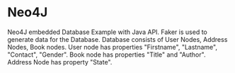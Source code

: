 # Neo4J
Neo4J embedded Database Example with Java API.
Faker is used to generate data for the Database.
Database consists of User Nodes, Address Nodes, Book nodes. 
User node has properties "Firstname", "Lastname", "Contact", "Gender".
Book node has properties "Title" and "Author".
Address Node has property "State".
